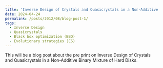 ```yaml
---
title: 'Inverse Design of Crystals and Quasicrystals in a Non-Additive Binary Mixture of Hard Disks'
date: 2024-04-24
permalink: /posts/2012/08/blog-post-1/
tags:
  - Inverse Design
  - Quasicrystals
  - Black box optimization (BBO)
  - Evolutionary strategies (ES)
---
```


This will be a blog post about the pre print on Inverse Design of Crystals and Quasicrystals in a Non-Additive Binary
Mixture of Hard Disks.